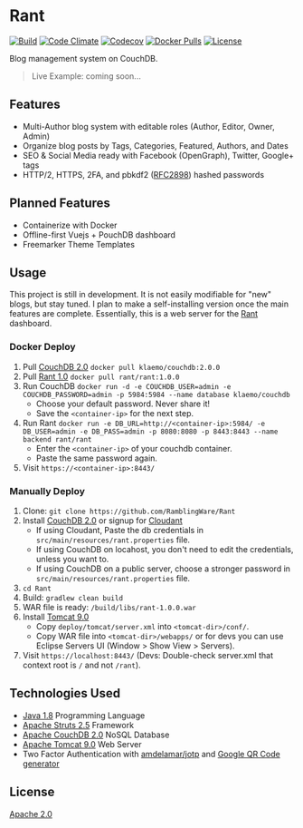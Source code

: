 # Rant

[![Build](https://img.shields.io/travis/RamblingWare/Rant.svg)](https://travis-ci.org/RamblingWare/Rant)
[![Code Climate](https://img.shields.io/codeclimate/github/RamblingWare/Rant.svg)](https://codeclimate.com/github/RamblingWare/Rant)
[![Codecov](https://img.shields.io/codecov/c/github/RamblingWare/Rant.svg)](https://codecov.io/gh/RamblingWare/Rant)
[![Docker Pulls](https://img.shields.io/docker/pulls/rant/rant.svg)](https://hub.docker.com/r/rant/rant/)
[![License](https://img.shields.io/:license-apache-blue.svg)](https://github.com/RamblingWare/Rant/blob/master/LICENSE)

Blog management system on CouchDB.

> Live Example: coming soon...

## Features

 *  Multi-Author blog system with editable roles (Author, Editor, Owner, Admin)
 *  Organize blog posts by Tags, Categories, Featured, Authors, and Dates
 *  SEO & Social Media ready with Facebook (OpenGraph), Twitter, Google+ tags
 *  HTTP/2, HTTPS, 2FA, and pbkdf2 ([RFC2898](https://www.ietf.org/rfc/rfc2898.txt)) hashed passwords
 
## Planned Features

 * Containerize with Docker
 * Offline-first Vuejs + PouchDB dashboard
 * Freemarker Theme Templates

## Usage

This project is still in development. It is not easily modifiable for "new" blogs, but stay tuned. I plan to make a self-installing version once the main features are complete. Essentially, this is a web server for the [Rant](https://github.com/RamblingWare/Rant-Dashboard) dashboard. 

<!--
### One-Click Deploy 
[![Bluemix](https://bluemix.net/deploy/button.png)](https://bluemix.net/deploy?repository=https://github.com/RamblingWare/Rant)
[![Heroku](https://www.herokucdn.com/deploy/button.png)](https://heroku.com/deploy?template=https://github.com/RamblingWare/Rant)
[![Azure](https://azuredeploy.net/deploybutton.png)](https://azuredeploy.net/?repository=https://github.com/RamblingWare/Rant)
[![Docker Cloud](https://files.cloud.docker.com/images/deploy-to-dockercloud.svg)](https://cloud.docker.com/stack/deploy/?repo=https://github.com/RamblingWare/Rant)
 -->

### Docker Deploy

 1. Pull [CouchDB 2.0](https://hub.docker.com/r/klaemo/couchdb/) `docker pull klaemo/couchdb:2.0.0`
 1. Pull [Rant 1.0](https://hub.docker.com/r/rant/rant/) `docker pull rant/rant:1.0.0`
 1. Run CouchDB `docker run -d -e COUCHDB_USER=admin -e COUCHDB_PASSWORD=admin -p 5984:5984 --name database klaemo/couchdb`
     - Choose your default password. Never share it!
     - Save the `<container-ip>` for the next step.
 1. Run Rant `docker run -e DB_URL=http://<container-ip>:5984/ -e DB_USER=admin -e DB_PASS=admin -p 8080:8080 -p 8443:8443 --name backend rant/rant`
     - Enter the `<container-ip>` of your couchdb container.
     - Paste the same password again.
 1. Visit `https://<container-ip>:8443/`
 
 <!-- 
  docker pull rant/rant:1.0.0
  docker build -f deploy/docker/1.0.0/Dockerfile --no-cache --rm -t rant/rant:1.0.0 -t rant/rant .
  docker run -e DB_URL=http://<container-ip>:5984/ -e DB_USER=admin -e DB_PASS=admin -p 8080:8080 -p 8443:8443 --name backend rant/rant
  docker push rant/rant
  docker push rant/rant:1.0.0
 -->
 
### Manually Deploy

 1. Clone: `git clone https://github.com/RamblingWare/Rant`
 1. Install [CouchDB 2.0](https://couchdb.apache.org/) or signup for [Cloudant](https://cloudant.com/)
     - If using Cloudant, Paste the db credentials in `src/main/resources/rant.properties` file.
     - If using CouchDB on locahost, you don't need to edit the credentials, unless you want to.
     - If using CouchDB on a public server, choose a stronger password in `src/main/resources/rant.properties` file.
 1. `cd Rant`
 1. Build: `gradlew clean build`
 1. WAR file is ready: `/build/libs/rant-1.0.0.war`
 1. Install [Tomcat 9.0](https://tomcat.apache.org/)
     - Copy `deploy/tomcat/server.xml` into `<tomcat-dir>/conf/`.
     - Copy WAR file into `<tomcat-dir>/webapps/` or for devs you can use Eclipse Servers UI (Window > Show View > Servers).
 1. Visit `https://localhost:8443/` (Devs: Double-check server.xml that context root is `/` and not `/rant`).

## Technologies Used

 *  [Java 1.8](https://www.java.com/) Programming Language
 *  [Apache Struts 2.5](https://struts.apache.org/) Framework
 *  [Apache CouchDB 2.0](https://couchdb.apache.org/) NoSQL Database
 *  [Apache Tomcat 9.0](https://tomcat.apache.org/) Web Server
 *  Two Factor Authentication with [amdelamar/jotp](https://github.com/amdelamar/jotp) and [Google QR Code generator](https://chart.googleapis.com/chart?chs=200x200&cht=qr&chl=200x200&chld=M|0&cht=qr&chl=otpauth://totp/Company:user@test.com?secret=6ZT3L2TKZ3WYBDS7FEY65TOQZRSRUY7M&issuer=Company&algorithm=SHA1&digits=6&period=30)

## License

[Apache 2.0](https://github.com/RamblingWare/Rant/blob/master/LICENSE)
